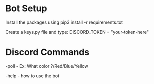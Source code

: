 # Bot Setup
Install the packages using pip3 install -r requirements.txt

Create a keys.py file and type: DISCORD_TOKEN = "your-token-here" 

# Discord Commands
-poll - Ex: What color ?/Red/Blue/Yellow

-help - how to use the bot
